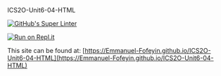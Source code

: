 ICS2O-Unit6-04-HTML

[![GitHub's Super Linter](https://github.com/Emmanuel-Fofeyin/ICS2O-Unit6-04-HTML/workflows/GitHub's%20Super%20Linter/badge.svg)](https://github.com/Emmanuel-Fofeyin/ICS2O-Unit6-04-HTML/actions)

[![Run on Repl.it](https://repl.it/badge/github/Emmanuel-Fofeyin/ICS2O-Unit6-04-HTML)](https://repl.it/github/Emmanuel-Fofeyin/ICS2O-Unit6-04-HTML)

This site can be found at: [https://Emmanuel-Fofeyin.github.io/ICS2O-Unit6-04-HTML](https://Emmanuel-Fofeyin.github.io/ICS2O-Unit6-04-HTML)
